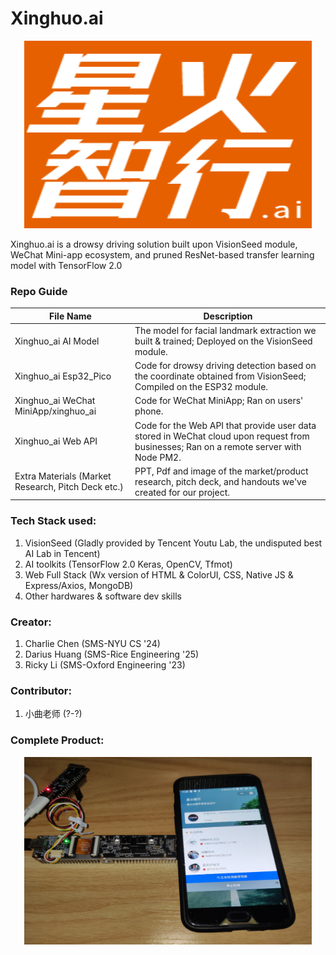 # Xinghuo.ai


<p align="center">
  <img width="460" height="300" src="/Logo.png">
</p>
Xinghuo.ai is a drowsy driving solution built upon VisionSeed module, WeChat Mini-app ecosystem, and pruned ResNet-based transfer learning model with TensorFlow 2.0


### Repo Guide
File Name | Description
------------ | -------------
Xinghuo_ai AI Model | The model for facial landmark extraction we built & trained; Deployed on the VisionSeed module.
Xinghuo_ai Esp32_Pico | Code for drowsy driving detection based on the coordinate obtained from VisionSeed; Compiled on the ESP32 module. 
Xinghuo_ai WeChat MiniApp/xinghuo_ai | Code for WeChat MiniApp; Ran on users' phone.
Xinghuo_ai Web API | Code for the Web API that provide user data stored in WeChat cloud upon request from businesses; Ran on a remote server with Node PM2. 
Extra Materials (Market Research, Pitch Deck etc.) | PPT, Pdf and image of the market/product research, pitch deck, and handouts we've created for our project.


### Tech Stack used: 
1. VisionSeed (Gladly provided by Tencent Youtu Lab, the undisputed best AI Lab in Tencent)
2. AI toolkits (TensorFlow 2.0 Keras, OpenCV, Tfmot)
3. Web Full Stack (Wx version of HTML & ColorUI, CSS, Native JS & Express/Axios, MongoDB)
4. Other hardwares & software dev skills


### Creator: 
1. Charlie Chen (SMS-NYU CS '24)
2. Darius Huang (SMS-Rice Engineering '25)
3. Ricky Li (SMS-Oxford Engineering '23)


### Contributor: 
1. 小曲老师 (?-?)


### Complete Product: 
<p align="center">
  <img width="460" height="300" src="/complete_product_img.png">
</p>
